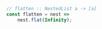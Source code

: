 ```javascript
// flatten :: NestedList a -> [a]
const flatten = nest => 
    nest.flat(Infinity);
```